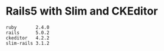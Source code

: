 # Rails5 with Slim and CKEditor

```
ruby       2.4.0
rails      5.0.2
ckeditor   4.2.2
slim-rails 3.1.2
```

